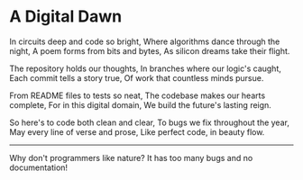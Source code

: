 # A Digital Dawn

In circuits deep and code so bright,
Where algorithms dance through the night,
A poem forms from bits and bytes,
As silicon dreams take their flight.

The repository holds our thoughts,
In branches where our logic's caught,
Each commit tells a story true,
Of work that countless minds pursue.

From README files to tests so neat,
The codebase makes our hearts complete,
For in this digital domain,
We build the future's lasting reign.

So here's to code both clean and clear,
To bugs we fix throughout the year,
May every line of verse and prose,
Like perfect code, in beauty flow.

---
Why don't programmers like nature? It has too many bugs and no documentation!